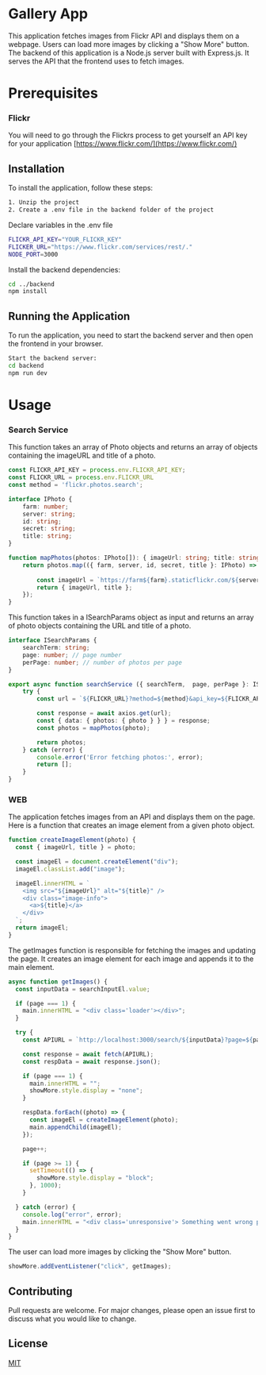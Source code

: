 # Gallery App

This application fetches images from Flickr API and displays them on a webpage. Users can load more images by clicking a "Show More" button. The backend of this application is a Node.js server built with Express.js. It serves the API that the frontend uses to fetch images.
# Prerequisites

### Flickr

You will need to go through the Flickrs process to get yourself an API key for your application
[https://www.flickr.com/](https://www.flickr.com/)

## Installation

To install the application, follow these steps:
```sh
1. Unzip the project
2. Create a .env file in the backend folder of the project
```
Declare variables in the .env file
```sh
FLICKR_API_KEY="YOUR_FLICKR_KEY"  
FLICKER_URL="https://www.flickr.com/services/rest/."
NODE_PORT=3000
```
Install the backend dependencies:
```sh
cd ../backend
npm install
```
## Running the Application

To run the application, you need to start the backend server and then open the frontend in your browser.
```sh
Start the backend server:
cd backend
npm run dev
```

# Usage

### Search Service

This function takes an array of Photo objects and returns an array of objects containing the imageURL and title of a photo.
```typescript
const FLICKR_API_KEY = process.env.FLICKR_API_KEY;
const FLICKR_URL = process.env.FLICKR_URL 
const method = 'flickr.photos.search';

interface IPhoto {
    farm: number;
    server: string;
    id: string;
    secret: string;
    title: string;
}

function mapPhotos(photos: IPhoto[]): { imageUrl: string; title: string } [] {
    return photos.map(({ farm, server, id, secret, title }: IPhoto) => {
      
        const imageUrl = `https://farm${farm}.staticflickr.com/${server}/${id}_${secret}.jpg`;
        return { imageUrl, title };
    });
}
```
This function takes in a ISearchParams object as input and returns an array of photo objects containing the URL and title of a photo.
```typescript
interface ISearchParams {
    searchTerm: string;
    page: number; // page number
    perPage: number; // number of photos per page
}

export async function searchService ({ searchTerm,  page, perPage }: ISearchParams) {
    try {
        const url = `${FLICKR_URL}?method=${method}&api_key=${FLICKR_API_KEY}&text=${searchTerm}&per_page=${perPage}&page=${page}&format=json&nojsoncallback=1`;

        const response = await axios.get(url);
        const { data: { photos: { photo } } } = response;
        const photos = mapPhotos(photo);

        return photos;
    } catch (error) {      
        console.error('Error fetching photos:', error);
        return [];
    }
}
```

### WEB
The application fetches images from an API and displays them on the page. 
Here is a function that creates an image element from a given photo object.
```js
function createImageElement(photo) {
  const { imageUrl, title } = photo;

  const imageEl = document.createElement("div");
  imageEl.classList.add("image");

  imageEl.innerHTML = `
    <img src="${imageUrl}" alt="${title}" />
    <div class="image-info">
      <a>${title}</a>
    </div>
  `;
  return imageEl;
}
```
The getImages function is responsible for fetching the images and updating the page. It creates an image element for each image and appends it to the main element.  
```js
async function getImages() {
  const inputData = searchInputEl.value;

  if (page === 1) {
    main.innerHTML = "<div class='loader'></div>";
  }

  try {
    const APIURL = `http://localhost:3000/search/${inputData}?page=${page}&perPage=${perPage}`;

    const response = await fetch(APIURL);
    const respData = await response.json();

    if (page === 1) {
      main.innerHTML = "";
      showMore.style.display = "none";
    }

    respData.forEach((photo) => {
      const imageEl = createImageElement(photo);
      main.appendChild(imageEl);
    });

    page++;

    if (page >= 1) {
      setTimeout(() => {
        showMore.style.display = "block";
      }, 1000);
    }

  } catch (error) {
    console.log("error", error);
    main.innerHTML = "<div class='unresponsive'> Something went wrong please try  again</div>";
  }
}
```
The user can load more images by clicking the "Show More" button.
```js
showMore.addEventListener("click", getImages);
```

## Contributing

Pull requests are welcome. For major changes, please open an issue first
to discuss what you would like to change.
## License

[MIT](https://choosealicense.com/licenses/mit/)